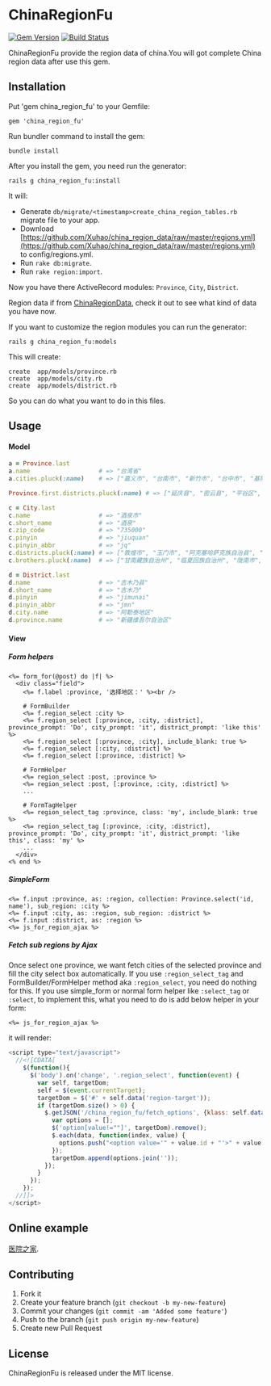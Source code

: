 # ChinaRegionFu

[![Gem Version](https://badge.fury.io/rb/china_region_fu.png)](http://badge.fury.io/rb/china_region_fu)
[![Build Status](https://travis-ci.org/Xuhao/china_region_fu.png?branch=master)](https://travis-ci.org/Xuhao/china_region_fu)

ChinaRegionFu provide the region data of china.You will got complete China region data after use this gem.

## Installation

Put 'gem china_region_fu' to your Gemfile:

    gem 'china_region_fu'

Run bundler command to install the gem:

    bundle install

After you install the gem, you need run the generator:

    rails g china_region_fu:install

   It will:
   * Generate `db/migrate/<timestamp>create_china_region_tables.rb` migrate file to your app.
   * Download [https://github.com/Xuhao/china_region_data/raw/master/regions.yml](https://github.com/Xuhao/china_region_data/raw/master/regions.yml) to config/regions.yml.
   * Run `rake db:migrate`.
   * Run `rake region:import`.

   Now you have there ActiveRecord modules: `Province`, `City`, `District`.

Region data if from [ChinaRegionData](https://github.com/Xuhao/china_region_data), check it out to see what kind of data you have now.

If you want to customize the region modules you can run the generator:

    rails g china_region_fu:models

   This will create:
   
    create  app/models/province.rb
    create  app/models/city.rb
    create  app/models/district.rb

   So you can do what you want to do in this files.

## Usage

#### Model

```ruby
a = Province.last
a.name                   # => "台湾省"
a.cities.pluck(:name)    # => ["嘉义市", "台南市", "新竹市", "台中市", "基隆市", "台北市"]

Province.first.districts.pluck(:name) # => ["延庆县", "密云县", "平谷区", ...]

c = City.last
c.name                   # => "酒泉市"
c.short_name             # => "酒泉"
c.zip_code               # => "735000"
c.pinyin                 # => "jiuquan"
c.pinyin_abbr            # => "jq"
c.districts.pluck(:name) # => ["敦煌市", "玉门市", "阿克塞哈萨克族自治县", "肃北蒙古族自治县", "安西县", ...]
c.brothers.pluck(:name)  # => ["甘南藏族自治州", "临夏回族自治州", "陇南市", ...]

d = District.last
d.name                   # => "吉木乃县"
d.short_name             # => "吉木乃"
d.pinyin                 # => "jimunai"
d.pinyin_abbr            # => "jmn"
d.city.name              # => "阿勒泰地区"
d.province.name          # => "新疆维吾尔自治区"
```

#### View

##### Form helpers

```erb
<%= form_for(@post) do |f| %>
  <div class="field">
    <%= f.label :province, '选择地区：' %><br />

    # FormBuilder
    <%= f.region_select :city %>
    <%= f.region_select [:province, :city, :district], province_prompt: 'Do', city_prompt: 'it', district_prompt: 'like this' %>
    <%= f.region_select [:province, :city], include_blank: true %>
    <%= f.region_select [:city, :district] %>
    <%= f.region_select [:province, :district] %>

    # FormHelper
    <%= region_select :post, :province %>
    <%= region_select :post, [:province, :city, :district] %>
    ...

    # FormTagHelper
    <%= region_select_tag :province, class: 'my', include_blank: true %>
    <%= region_select_tag [:province, :city, :district], province_prompt: 'Do', city_prompt: 'it', district_prompt: 'like this', class: 'my' %>
    ...
  </div>
<% end %>
```

##### SimpleForm

```erb
<%= f.input :province, as: :region, collection: Province.select('id, name'), sub_region: :city %>
<%= f.input :city, as: :region, sub_region: :district %>
<%= f.input :district, as: :region %>
<%= js_for_region_ajax %>
```

##### Fetch sub regions by Ajax

Once select one province, we want fetch cities of the selected province and fill the city select box automatically. If you use `:region_select_tag` and FormBuilder/FormHelper method aka `:region_select`, you need do nothing for this. If you use simple_form or normal form helper like `:select_tag` or `:select`, to implement this, what you need to do is add below helper in your form:

```erb
<%= js_for_region_ajax %>
```

it will render:

```javascript
<script type="text/javascript">
  //<![CDATA[
    $(function(){
      $('body').on('change', '.region_select', function(event) {
        var self, targetDom;
        self = $(event.currentTarget);
        targetDom = $('#' + self.data('region-target'));
        if (targetDom.size() > 0) {
          $.getJSON('/china_region_fu/fetch_options', {klass: self.data('region-target-kalss'), parent_klass: self.data('region-klass'), parent_id: self.val()}, function(data) {
            var options = [];
            $('option[value!=""]', targetDom).remove();
            $.each(data, function(index, value) {
              options.push("<option value='" + value.id + "'>" + value.name + "</option>");
            });
            targetDom.append(options.join(''));
          });
        }
      });
    });
  //]]>
</script>
```

## Online example
[医院之家](http://www.yihub.com/ "医院").

## Contributing

1. Fork it
2. Create your feature branch (`git checkout -b my-new-feature`)
3. Commit your changes (`git commit -am 'Added some feature'`)
4. Push to the branch (`git push origin my-new-feature`)
5. Create new Pull Request

## License

ChinaRegionFu is released under the MIT license.


